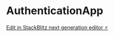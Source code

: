 # AuthenticationApp

[Edit in StackBlitz next generation editor ⚡️](https://stackblitz.com/~/github.com/TravisLau92/AuthenticationApp)